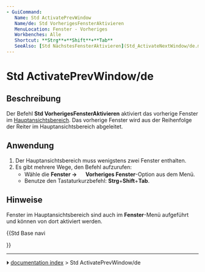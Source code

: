 ```yaml
---
- GuiCommand:
   Name: Std ActivatePrevWindow
   Name/de: Std VorherigesFensterAktivieren
   MenuLocation: Fenster - Vorheriges
   Workbenches: Alle
   Shortcut: **Strg**+**Shift**+**Tab**
   SeeAlso: [Std NächstesFensterAktivieren](Std_ActivateNextWindow/de.md), [Std Fenster](Std_Windows/de.md)
---
```


# Std ActivatePrevWindow/de



## Beschreibung

Der Befehl **Std VorherigesFensterAktivieren** aktiviert das vorherige Fenster im [Hauptansichtsbereich](Main_view_area.md). Das vorherige Fenster wird aus der Reihenfolge der Reiter im Hauptansichtsbereich abgeleitet.



## Anwendung

1.  Der Hauptansichtsbereich muss wenigstens zwei Fenster enthalten.
2.  Es gibt mehrere Wege, den Befehl aufzurufen:
    -   Wähle die **Fenster → <img src="images/Std_ActivatePrevWindow.svg" width=16px> Vorheriges Fenster**-Option aus dem Menü.
    -   Benutze den Tastaturkurzbefehl: **Strg**+**Shift**+**Tab**.



## Hinweise

Fenster im Hauptansichtsbereich sind auch im **Fenster**-Menü aufgeführt und können von dort aktiviert werden.





{{Std Base navi

}}



---
⏵ [documentation index](../README.md) > Std ActivatePrevWindow/de
